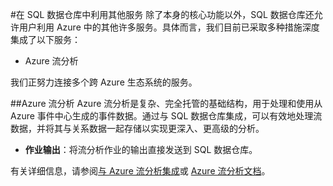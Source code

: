 <properties
   pageTitle="使用 SQL 数据仓库构建集成解决方案 | Azure"
   description="用于集成 SQL 数据仓库的工具以及提供相应解决方案的合作伙伴。"
   services="sql-data-warehouse"
   documentationCenter="NA"
   authors="lodipalm"
   manager="barbkess"
   editor=""/>

<tags
   ms.service="sql-data-warehouse"
   ms.date="05/31/2016"
   wacn.date="08/15/2016"/>

#在 SQL 数据仓库中利用其他服务
除了本身的核心功能以外，SQL 数据仓库还允许用户利用 Azure 中的其他许多服务。具体而言，我们目前已采取多种措施深度集成了以下服务：

+ Azure 流分析

我们正努力连接多个跨 Azure 生态系统的服务。


##Azure 流分析
Azure 流分析是复杂、完全托管的基础结构，用于处理和使用从 Azure 事件中心生成的事件数据。通过与 SQL 数据仓库集成，可以有效地处理流数据，并将其与关系数据一起存储以实现更深入、更高级的分析。

+ **作业输出**：将流分析作业的输出直接发送到 SQL 数据仓库。

有关详细信息，请参阅[与 Azure 流分析集成](/documentation/articles/sql-data-warehouse-integrate-azure-stream-analytics/)或 [Azure 流分析文档](/documentation/services/stream-analytics/)。

<!--Image references-->

<!--Article references-->
[development overview]: /documentation/articles/sql-data-warehouse-overview-develop/

[Azure Data Factory]: /documentation/articles/sql-data-warehouse-integrate-azure-data-factory/
[Azure Machine Learning]: /documentation/articles/sql-data-warehouse-integrate-azure-machine-learning/
[Azure Stream Analytics]: /documentation/articles/sql-data-warehouse-integrate-azure-stream-analytics/
[Power BI]: /documentation/articles/sql-data-warehouse-integrate-power-bi/
[Partners]: /documentation/articles/sql-data-warehouse-integrate-solution-partners/

<!--MSDN references-->

<!--Other Web references-->

<!---HONumber=Mooncake_0808_2016-->